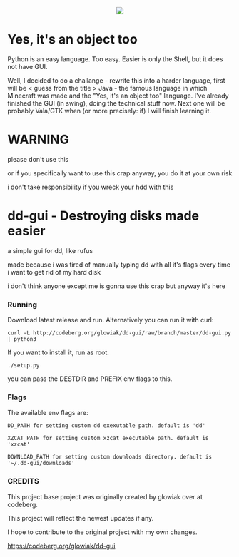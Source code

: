 <p align="center"><img src="http://codeberg.org/glowiak/dd-gui/raw/branch/master/screenshot.bmp"></p>

# Yes, it's an object too

Python is an easy language. Too easy. Easier is only the Shell, but it does not have GUI.

Well, I decided to do a challange - rewrite this into a harder language, first will be < guess from the title > Java - the famous language in which Minecraft was made and the "Yes, it's an object too" language. I've already finished the GUI (in swing), doing the technical stuff now. Next one will be probably Vala/GTK when (or more precisely: if) I will finish learning it.

# WARNING

please don't use this

or if you specifically want to use this crap anyway, you do it at your own risk

i don't take responsibility if you wreck your hdd with this

# dd-gui - Destroying disks made easier

a simple gui for dd, like rufus

made because i was tired of manually typing dd with all it's flags every time i want to get rid of my hard disk

i don't think anyone except me is gonna use this crap but anyway it's here

### Running

Download latest release and run. Alternatively you can run it with curl:

	curl -L http://codeberg.org/glowiak/dd-gui/raw/branch/master/dd-gui.py | python3

If you want to install it, run as root:

	./setup.py

you can pass the DESTDIR and PREFIX env flags to this.

### Flags

The available env flags are:

	DD_PATH for setting custom dd exexutable path. default is 'dd'

	XZCAT_PATH for setting custom xzcat executable path. default is 'xzcat'

	DOWNLOAD_PATH for setting custom downloads directory. default is '~/.dd-gui/downloads'

### CREDITS

This project base project was originally created by glowiak over
at codeberg.

This project will reflect the newest updates if any.

I hope to contribute to the original project with my own changes.

https://codeberg.org/glowiak/dd-gui
